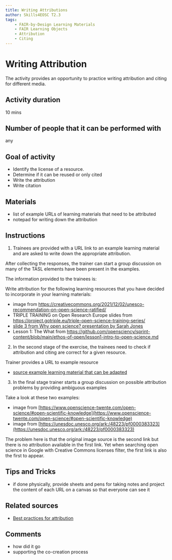 ```yaml
---
title: Writing Attributions
author: Skills4EOSC T2.3
tags: 
    - FAIR-by-Design Learning Materials
    - FAIR Learning Objects
    - Attribution
    - Citing
---
```


# Writing Attribution

The activity provides an opportunity to practice writing attribution and citing for different media. 

## Activity duration

10 mins

## Number of people that it can be performed with

any

## Goal of activity

- Identify the license of a resource.
- Determine if it can be reused or only cited
- Write the attribution
- Write citation

## Materials

- list of example URLs of learning materials that need to be attributed 
- notepad for writing down the attribution

## Instructions

1. Trainees are provided with a URL link to an example learning material and are asked to write down the appropriate attribution. 

After collecting the responses, the trainer can start a group discussion on many of the TASL elements have been present in the examples.

The information provided to the trainees is:

Write attribution for the following learning resources that you have decided to incorporate in your learning materials:

- image from https://creativecommons.org/2021/12/02/unesco-recommendation-on-open-science-ratified/
- TRIPLE TRAINING on Open Research Europe slides from https://project.gotriple.eu/triple-open-science-training-series/
- [slide 3 from Why open science? presentation by Sarah Jones](https://slideplayer.com/slide/12073970/)
- Lesson 1: The What from https://github.com/opensciency/sprint-content/blob/main/ethos-of-open/lesson1-intro-to-open-science.md

2. In the second stage of the exercise, the trainees need to check if attribution and citing are correct for a given resource.

Trainer provides a URL to example resource

- [source example learning material that can be adapted](./attribution_example.md)

3. In the final stage trainer starts a group discussion on possible attribution problems by providing ambiguous examples

Take a look at these two examples:

- image from [https://www.openscience-twente.com/open-science/#open-scientific-knowledge](https://www.openscience-twente.com/open-science/#open-scientific-knowledge)
- image from [https://unesdoc.unesco.org/ark:/48223/pf0000383323](https://unesdoc.unesco.org/ark:/48223/pf0000383323)

The problem here is that the original image source is the second link but there is no attribution available in the first link. Yet when searching open science in Google with Creative Commons licenses filter, the first link is also the first to appear.

## Tips and Tricks

- if done physically, provide sheets and pens for taking notes and project the content of each URL on a canvas so that everyone can see it

## Related sources

- [Best practices for attribution](https://wiki.creativecommons.org/wiki/best_practices_for_attribution)

## Comments

- how did it go
- supporting the co-creation process